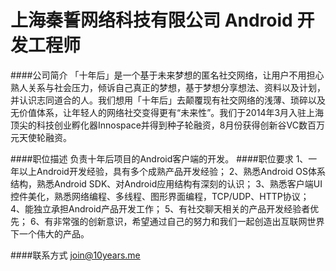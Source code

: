 上海秦誓网络科技有限公司 Android 开发工程师
==========  
####公司简介
「十年后」是一个基于未来梦想的匿名社交网络，让用户不用担心熟人关系与社会压力，倾诉自己真正的梦想，基于梦想分享想法、资料以及计划，并认识志同道合的人。我们想用「十年后」去颠覆现有社交网络的浅薄、琐碎以及无价值体系，让年轻人的网络社交变得更有“未来性”。我们于2014年3月入驻上海顶尖的科技创业孵化器Innospace并得到种子轮融资，8月份获得创新谷VC数百万元天使轮融资。

####职位描述
负责十年后项目的Android客户端的开发。
####职位要求 
1、一年以上Android开发经验，具有多个成熟产品开发经验； 
2、熟悉Android OS体系结构，熟悉Android SDK、对Android应用结构有深刻的认识；
3、熟悉客户端UI控件美化，熟悉网络编程、多线程、图形界面编程，TCP/UDP、HTTP协议； 
4、能独立承担Android产品开发工作；
5、有社交聊天相关的产品开发经验者优先；
6、有非常强的创新意识，希望通过自己的努力和我们一起创造出互联网世界下一个伟大的产品。

####联系方式
join@10years.me
